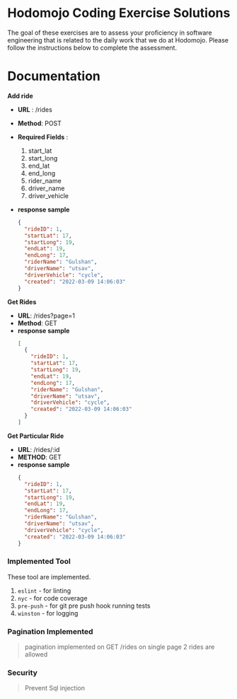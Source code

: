 # Hodomojo Coding Exercise Solutions

The goal of these exercises are to assess your proficiency in software engineering that is related to the daily work that we do at Hodomojo. Please follow the instructions below to complete the assessment.

# Documentation

**Add ride**

- **URL** : /rides

- **Method**: POST
- **Required Fields** :
  1. start_lat
  2. start_long
  3. end_lat
  4. end_long
  5. rider_name
  6. driver_name
  7. driver_vehicle
- **response sample**
  ```json
  {
    "rideID": 1,
    "startLat": 17,
    "startLong": 19,
    "endLat": 19,
    "endLong": 17,
    "riderName": "Gulshan",
    "driverName": "utsav",
    "driverVehicle": "cycle",
    "created": "2022-03-09 14:06:03"
  }
  ```

**Get Rides**

- **URL**: /rides?page=1
- **Method**: GET
- **response sample**
  ```json
  [
    {
      "rideID": 1,
      "startLat": 17,
      "startLong": 19,
      "endLat": 19,
      "endLong": 17,
      "riderName": "Gulshan",
      "driverName": "utsav",
      "driverVehicle": "cycle",
      "created": "2022-03-09 14:06:03"
    }
  ]
  ```

**Get Particular Ride**

- **URL**: /rides/:id
- **METHOD**: GET
- **response sample**
  ```json
  {
    "rideID": 1,
    "startLat": 17,
    "startLong": 19,
    "endLat": 19,
    "endLong": 17,
    "riderName": "Gulshan",
    "driverName": "utsav",
    "driverVehicle": "cycle",
    "created": "2022-03-09 14:06:03"
  }
  ```

### Implemented Tool

These tool are implemented.

1. `eslint` - for linting
2. `nyc` - for code coverage
3. `pre-push` - for git pre push hook running tests
4. `winston` - for logging

### Pagination Implemented

> pagination implemented on GET /rides on single page 2 rides are allowed


### Security

> Prevent Sql injection
